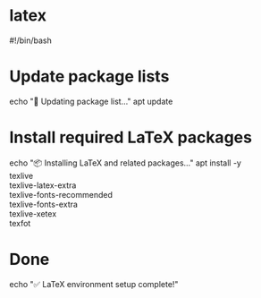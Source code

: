# latex
#!/bin/bash

# Update package lists
echo "🔄 Updating package list..."
apt update

# Install required LaTeX packages
echo "📦 Installing LaTeX and related packages..."
apt install -y \
    texlive \
    texlive-latex-extra \
    texlive-fonts-recommended \
    texlive-fonts-extra \
    texlive-xetex \
    texfot

# Done
echo "✅ LaTeX environment setup complete!"
